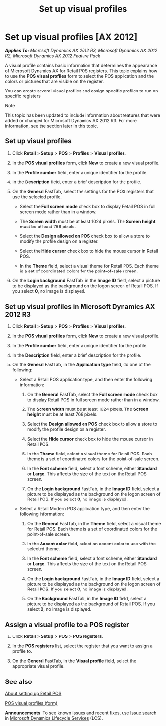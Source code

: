 ﻿---
title: Set up visual profiles
TOCTitle: Set up visual profiles
ms:assetid: 11d730e4-2525-46ec-bc16-810d11577521
ms:mtpsurl: https://technet.microsoft.com/en-us/library/Hh580572(v=AX.60)
ms:contentKeyID: 39519050
ms.date: 05/18/2015
mtps_version: v=AX.60
f1_keywords:
- Forms.RetailVisualProfile
- MsDynAx060.Forms.RetailVisualProfile
---

# Set up visual profiles [AX 2012]


_**Applies To:** Microsoft Dynamics AX 2012 R3, Microsoft Dynamics AX 2012 R2, Microsoft Dynamics AX 2012 Feature Pack_

A visual profile contains basic information that determines the appearance of Microsoft Dynamics AX for Retail POS registers. This topic explains how to use the **POS visual profiles** form to select the POS application and the colors or pictures that are visible on the register.

You can create several visual profiles and assign specific profiles to run on specific registers.


> [!NOTE]
> <P>This topic has been updated to include information about features that were added or changed for Microsoft Dynamics AX 2012 R3. For more information, see the section later in this topic.</P>



## Set up visual profiles

1.  Click **Retail** \> **Setup** \> **POS** \> **Profiles** \> **Visual profiles**.

2.  In the **POS visual profiles** form, click **New** to create a new visual profile.

3.  In the **Profile number** field, enter a unique identifier for the profile.

4.  In the **Description** field, enter a brief description for the profile.

5.  On the **General** FastTab, select the settings for the POS registers that use the selected profile.
    
      - Select the **Full screen mode** check box to display Retail POS in full screen mode rather than in a window.
    
      - The **Screen width** must be at least 1024 pixels. The **Screen height** must be at least 768 pixels.
    
      - Select the **Design allowed on POS** check box to allow a store to modify the profile design on a register.
    
      - Select the **Hide cursor** check box to hide the mouse cursor in Retail POS.
    
      - In the **Theme** field, select a visual theme for Retail POS. Each theme is a set of coordinated colors for the point-of-sale screen.

6.  On the **Login background** FastTab, in the **Image ID** field, select a picture to be displayed as the background on the logon screen of Retail POS. If you select **0**, no image is displayed.

## Set up visual profiles in Microsoft Dynamics AX 2012 R3

1.  Click **Retail** \> **Setup** \> **POS** \> **Profiles** \> **Visual profiles**.

2.  In the **POS visual profiles** form, click **New** to create a new visual profile.

3.  In the **Profile number** field, enter a unique identifier for the profile.

4.  In the **Description** field, enter a brief description for the profile.

5.  On the **General** FastTab, in the **Application type** field, do one of the following:
    
      - Select a Retail POS application type, and then enter the following information:
        
        1.  On the **General** FastTab, select the **Full screen mode** check box to display Retail POS in full screen mode rather than in a window.
        
        2.  The **Screen width** must be at least 1024 pixels. The **Screen height** must be at least 768 pixels.
        
        3.  Select the **Design allowed on POS** check box to allow a store to modify the profile design on a register.
        
        4.  Select the **Hide cursor** check box to hide the mouse cursor in Retail POS.
        
        5.  In the **Theme** field, select a visual theme for Retail POS. Each theme is a set of coordinated colors for the point-of-sale screen.
        
        6.  In the **Font scheme** field, select a font scheme, either **Standard** or **Large**. This affects the size of the text on the Retail POS screen.
        
        7.  On the **Login background** FastTab, in the **Image ID** field, select a picture to be displayed as the background on the logon screen of Retail POS. If you select **0**, no image is displayed.
    
      - Select a Retail Modern POS application type, and then enter the following information:
        
        1.  On the **General** FastTab, in the **Theme** field, select a visual theme for Retail POS. Each theme is a set of coordinated colors for the point-of-sale screen.
        
        2.  In the **Accent color** field, select an accent color to use with the selected theme.
        
        3.  In the **Font scheme** field, select a font scheme, either **Standard** or **Large**. This affects the size of the text on the Retail POS screen.
        
        4.  On the **Login background** FastTab, in the **Image ID** field, select a picture to be displayed as the background on the logon screen of Retail POS. If you select **0**, no image is displayed.
        
        5.  On the **Background** FastTab, in the **Image ID** field, select a picture to be displayed as the background of Retail POS. If you select **0**, no image is displayed.

## Assign a visual profile to a POS register

1.  Click **Retail** \> **Setup** \> **POS** \> **POS registers**.

2.  In the **POS registers** list, select the register that you want to assign a profile to.

3.  On the **General** FastTab, in the **Visual profile** field, select the appropriate visual profile.

## See also

[About setting up Retail POS](about-setting-up-retail-pos.md)

[POS visual profiles (form)](https://technet.microsoft.com/en-us/library/hh597120\(v=ax.60\))

  
**Announcements:** To see known issues and recent fixes, use [Issue search](http://go.microsoft.com/fwlink/?linkid=389258) in [Microsoft Dynamics Lifecycle Services](http://go.microsoft.com/fwlink/?linkid=306505) (LCS).

